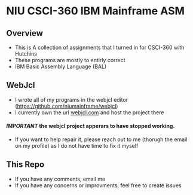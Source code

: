 # NIU CSCI-360 IBM Mainframe ASM
## Overview
- This is A collection of assignments that I turned in for CSCI-360 with Hutchins
- These programs are mostly to entirly correct
- IBM Basic Assembly Language (BAL)
## WebJcl
 - I wrote all of my programs in the webjcl editor (https://github.com/niumainframe/webjcl)
 - I currently own the url [webjcl.com](http://webjcl.com) and host the project there
#### *IMPORTANT* the webjcl project apperars to have stopped working. 
 - If you want to help repair it, please reach out to me (thorugh the email on my profile) as I do not have time to fix it myself
## This Repo
- If you have any comments, email me
- If you have any concerns or improvments, feel free to create issues
